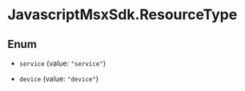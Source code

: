 # JavascriptMsxSdk.ResourceType

## Enum


* `service` (value: `"service"`)

* `device` (value: `"device"`)


